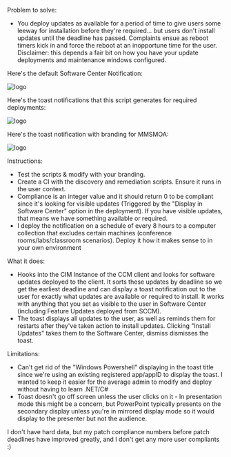 Problem to solve:
- You deploy updates as available for a period of time to give users some leeway for installation before they're required... but users don't install updates until the deadline has passed. Complaints ensue as reboot timers kick in and force the reboot at an inopportune time for the user.
Disclaimer: this depends a fair bit on how you have your update deployments and maintenance windows configured.

Here's the default Software Center Notification:

![logo](https://raw.githubusercontent.com/SysBehr/BehrNecessities/master/Images/DefaultNotifications.png "Software Center Notification")

Here's the toast notifications that this script generates for required deployments:

![logo](https://raw.githubusercontent.com/SysBehr/BehrNecessities/master/Images/Toast_No_Logo.png "Default Toast Notification (no branding)")

Here's the toast notification with branding for MMSMOA:

![logo](https://raw.githubusercontent.com/SysBehr/BehrNecessities/master/Images/Toast_With_Logo.png "Branded Toast Notification")



Instructions:
- Test the scripts & modify with your branding.
- Create a CI with the discovery and remediation scripts. Ensure it runs in the user context.
- Compliance is an integer value and it should return 0 to be compliant since it's looking for visible updates (Triggered by the "Display in Software Center" option in the deployment). If you have visible updates, that means we have something available or required.
- I deploy the notification on a schedule of every 8 hours to a computer collection that excludes certain machines (conference rooms/labs/classroom scenarios). Deploy it how it makes sense to in your own environment

What it does:
- Hooks into the CIM Instance of the CCM client and looks for software updates deployed to the client. It sorts these updates by deadline so we get the earliest deadline and can display a toast notification out to the user for exactly what updates are available or required to install. It works with anything that you set as visible to the user in Software Center (including Feature Updates deployed from SCCM).
- The toast displays all updates to the user, as well as reminds them for restarts after they've taken action to install updates. Clicking "Install Updates" takes them to the Software Center, dismiss dismisses the toast.

Limitations:
- Can't get rid of the "Windows Powershell" displaying in the toast title since we're using an existing registered app/appID to display the toast. I wanted to keep it easier for the average admin to modify and deploy without having to learn .NET/C#
- Toast doesn't go off screen unless the user clicks on it - In presentation mode this might be a concern, but PowerPoint typically presents on the secondary display unless you're in mirrored display mode so it would display to the presenter but not the audience.

I don't have hard data, but my patch compliance numbers before patch deadlines have improved greatly, and I don't get any more user compliants :)
